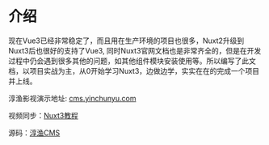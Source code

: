 # 介绍

现在Vue3已经非常稳定了，而且用在生产环境的项目也很多，Nuxt2升级到Nuxt3后也很好的支持了Vue3, 同时Nuxt3官网文档也是非常齐全的，但是在开发过程中仍会遇到很多其他的问题，如其他组件模块安装使用等。所以编写了此文档，以项目实战为主，从0开始学习Nuxt3，边做边学，实实在在的完成一个项目并上线。

淳渔影视演示地址: [cms.yinchunyu.com](http://cms.yinchunyu.com)

视频同步：[Nuxt3教程](https://www.bilibili.com/video/BV1gu4y1R7Jt/?spm_id_from=333.788&vd_source=9dbe815ca79d8528e02be1a51583912a)

源码：[淳渔CMS](https://gitee.com/chunyu-cms/chunyu-cms)


